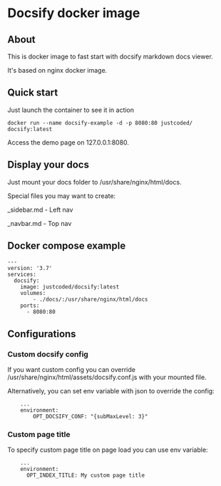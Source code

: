 # Docsify docker image
## About
This is docker image to fast start with docsify markdown docs viewer.

It's based on nginx docker image.

## Quick start
Just launch the container to see it in action
```
docker run --name docsify-example -d -p 8080:80 justcoded/
docsify:latest
```
Access the demo page on 127.0.0.1:8080.

## Display your docs
Just mount your docs folder to /usr/share/nginx/html/docs.

Special files you may want to create:

_sidebar.md - Left nav

_navbar.md - Top nav
## Docker compose example
```
---
version: '3.7'
services:
  docsify:
    image: justcoded/docsify:latest
    volumes:
        - ./docs/:/usr/share/nginx/html/docs
    ports:
      - 8080:80
```

## Configurations
### Custom docsify config
If you want custom config you can override /usr/share/nginx/html/assets/docsify.conf.js with your mounted file.

Alternatively, you can set env variable with json to override the config:
```
    ...
    environment:
        OPT_DOCSIFY_CONF: "{subMaxLevel: 3}"
```        
### Custom page title
To specify custom page title on page load you can use env variable:
```
    ...
    environment:
      OPT_INDEX_TITLE: My custom page title
```    
